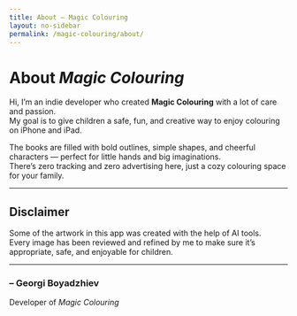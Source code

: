 ```yaml
---
title: About – Magic Colouring
layout: no-sidebar
permalink: /magic-colouring/about/
---
```


# About *Magic Colouring*

Hi, I’m an indie developer who created **Magic Colouring** with a lot of care and passion.  
My goal is to give children a safe, fun, and creative way to enjoy colouring on iPhone and iPad.  

The books are filled with bold outlines, simple shapes, and cheerful characters — perfect for little hands and big imaginations.  
There’s zero tracking and zero advertising here, just a cozy colouring space for your family.

---

## Disclaimer

Some of the artwork in this app was created with the help of AI tools.  
Every image has been reviewed and refined by me to make sure it’s appropriate, safe, and enjoyable for children.

---

### – Georgi Boyadzhiev  
Developer of *Magic Colouring*
